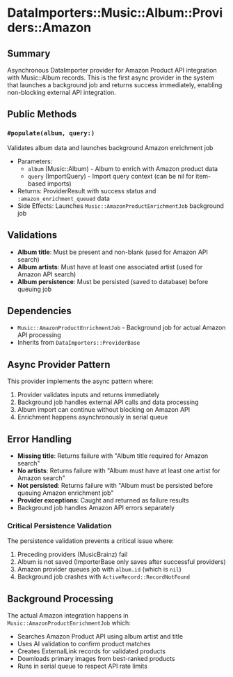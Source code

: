 # DataImporters::Music::Album::Providers::Amazon

## Summary
Asynchronous DataImporter provider for Amazon Product API integration with Music::Album records. This is the first async provider in the system that launches a background job and returns success immediately, enabling non-blocking external API integration.

## Public Methods

### `#populate(album, query:)`
Validates album data and launches background Amazon enrichment job
- Parameters:
  - `album` (Music::Album) - Album to enrich with Amazon product data
  - `query` (ImportQuery) - Import query context (can be nil for item-based imports)
- Returns: ProviderResult with success status and `:amazon_enrichment_queued` data
- Side Effects: Launches `Music::AmazonProductEnrichmentJob` background job

## Validations
- **Album title**: Must be present and non-blank (used for Amazon API search)
- **Album artists**: Must have at least one associated artist (used for Amazon API search)
- **Album persistence**: Must be persisted (saved to database) before queuing job

## Dependencies
- `Music::AmazonProductEnrichmentJob` - Background job for actual Amazon API processing
- Inherits from `DataImporters::ProviderBase`

## Async Provider Pattern
This provider implements the async pattern where:
1. Provider validates inputs and returns immediately
2. Background job handles external API calls and data processing
3. Album import can continue without blocking on Amazon API
4. Enrichment happens asynchronously in serial queue

## Error Handling
- **Missing title**: Returns failure with "Album title required for Amazon search"
- **No artists**: Returns failure with "Album must have at least one artist for Amazon search"
- **Not persisted**: Returns failure with "Album must be persisted before queuing Amazon enrichment job"
- **Provider exceptions**: Caught and returned as failure results
- Background job handles Amazon API errors separately

### Critical Persistence Validation
The persistence validation prevents a critical issue where:
1. Preceding providers (MusicBrainz) fail
2. Album is not saved (ImporterBase only saves after successful providers)
3. Amazon provider queues job with `album.id` (which is `nil`)
4. Background job crashes with `ActiveRecord::RecordNotFound`

## Background Processing
The actual Amazon integration happens in `Music::AmazonProductEnrichmentJob` which:
- Searches Amazon Product API using album artist and title
- Uses AI validation to confirm product matches
- Creates ExternalLink records for validated products
- Downloads primary images from best-ranked products
- Runs in serial queue to respect API rate limits